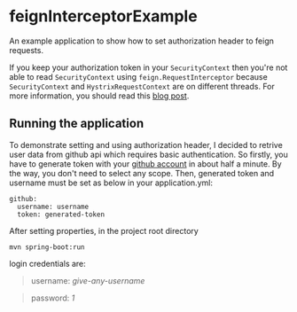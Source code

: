 # feignInterceptorExample

An example application to show how to set authorization header to feign requests. 

If you keep your authorization token in your `SecurityContext` then you're not able to read `SecurityContext` using `feign.RequestInterceptor` because 
`SecurityContext` and `HystrixRequestContext` are on different threads. For more information, 
you should read this [blog post](https://jfconavarrete.wordpress.com/2014/09/15/make-spring-security-context-available-inside-a-hystrix-command/).


## Running the application
To demonstrate setting and using authorization header, I decided to retrive user data from github api
which requires basic authentication. So firstly, you have to generate token 
with your [github account](https://github.com/settings/tokens) in about half a minute. By the way, you don't need to select 
any scope. Then, generated token and username must be set
as below in your application.yml:
```
github:
  username: username
  token: generated-token
```

After setting properties, in the project root directory
```
mvn spring-boot:run
```
login credentials are:

> username: *give-any-username*

> password: *1*
